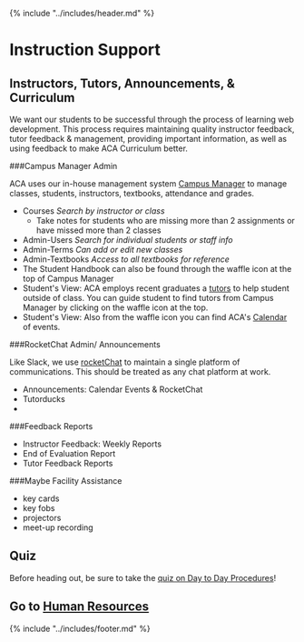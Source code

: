 {% include "../includes/header.md" %}

# Instruction Support

## Instructors, Tutors, Announcements, & Curriculum

We want our students to be successful through the process of learning web development. This process requires maintaining quality instructor feedback, tutor feedback & management, providing important information, as well as using feedback to make ACA Curriculum better. 

###Campus Manager Admin

ACA uses our in-house management system [Campus Manager](https://campus.austincodingacademy.com/#users/5b43b1b15ca8d30014dddfa9) to manage classes, students, instructors, textbooks, attendance and grades. 

  - Courses *Search by instructor or class*
    - Take notes for students who are missing more than 2 assignments or have missed more than 2 classes
  - Admin-Users *Search for individual students or staff info*
  - Admin-Terms *Can add or edit new classes*
  - Admin-Textbooks *Access to all textbooks for reference*
  - The Student Handbook can also be found through the waffle icon at the top of Campus Manager
  - Student's View: ACA employs recent graduates a [tutors](https://austincodingacademy.com/tutors/) to help student outside of class. You can guide student to find tutors from Campus Manager by clicking on the waffle icon at the top.
  - Student's View: Also from the waffle icon you can find ACA's [Calendar](https://calendar.austincodingacademy.com/) of events.

###RocketChat Admin/ Announcements

Like Slack, we use [rocketChat](https://chat.austincodingacademy.com/) to maintain a single platform of communications. This should be treated as any chat platform at work. 

- Announcements: Calendar Events & RocketChat
- Tutorducks
- 


###Feedback Reports

- Instructor Feedback: Weekly Reports
- End of Evaluation Report
- Tutor Feedback Reports


###Maybe Facility Assistance

- key cards
- key fobs
- projectors
- meet-up recording


<!-- <iframe src="https://player.vimeo.com/video/336842278" width="640" height="480" frameborder="0" allow="autoplay; fullscreen" allowfullscreen></iframe> -->



## Quiz

Before heading out, be sure to take the [quiz on Day to Day Procedures](https://docs.google.com/forms/d/e/1FAIpQLSfYmvAgiRy2_Oovi-kOq7Sq1DwSF4qd2ZEqmhNvApdeo9Qpew/viewform?usp=sf_link)!

## Go to [Human Resources](humanResources.md)

{% include "../includes/footer.md" %}
